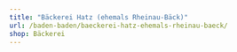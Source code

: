 ```yaml
---
title: "Bäckerei Hatz (ehemals Rheinau-Bäck)"
url: /baden-baden/baeckerei-hatz-ehemals-rheinau-baeck/
shop: Bäckerei
---
```

